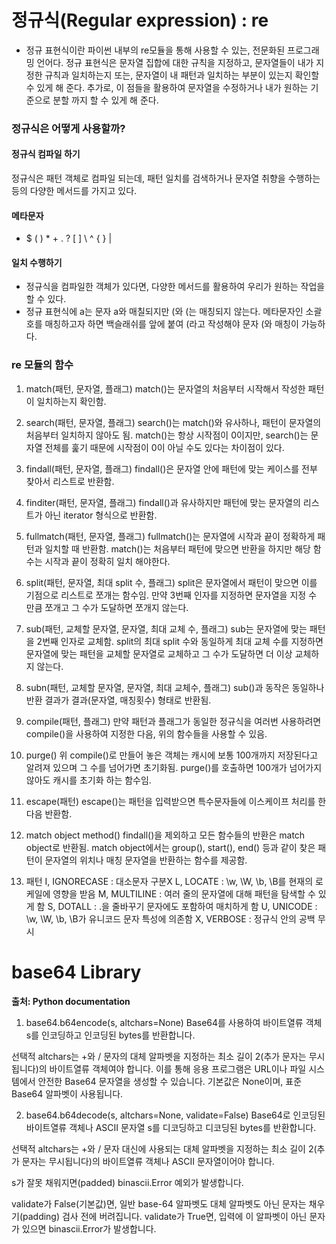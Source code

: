 # 정규식(Regular expression) : re
* 정규 표현식이란 파이썬 내부의 re모듈을 통해 사용할 수 있는, 전문화된 프로그래밍 언어다. 정규 표현식은 문자열 집합에 대한 규칙을 지정하고, 문자열들이 내가 지정한
규칙과 일치하는지 또는, 문자열이 내 패턴과 일치하는 부분이 있는지 확인할 수 있게 해 준다. 추가로, 이 점들을 활용하여 문자열을 수정하거나 내가 원하는 기준으로 분할
까지 할 수 있게 해 준다.

### 정규식은 어떻게 사용할까?

#### 정규식 컴파일 하기
정규식은 패턴 객체로 컴파일 되는데, 패턴 일치를 검색하거나 문자열 취향을 수행하는 등의 다양한 메서드를 가지고 있다.

#### 메타문자
* $ ( ) * + . ? [ ] \ ^ { } |

#### 일치 수행하기
* 정규식을 컴파일한 객체가 있다면, 다양한 메서드를 활용하여 우리가 원하는 작업을 할 수 있다.
* 정규 표현식에 a는 문자 a와 매칠되지만 (와 (는 매칭되지 않는다. 메타문자인 소괄호를 매칭하고자 하면 백슬래쉬를 앞에 붙여 \(라고 작성해야 문자 (와 매칭이 가능하다.

### re 모듈의 함수

1. match(패턴, 문자열, 플래그)
match()는 문자열의 처음부터 시작해서 작성한 패턴이 일치하는지 확인함.

2. search(패턴, 문자열, 플래그)
search()는 match()와 유사하나, 패턴이 문자열의 처음부터 일치하지 않아도 됨. match()는 항상 시작점이 0이지만, search()는 문자열 전체를 훑기 때문에 시작점이 0이 아닐 수도 있다는 차이점이 있다.

3. findall(패턴, 문자열, 플래그)
findall()은 문자열 안에 패턴에 맞는 케이스를 전부 찾아서 리스트로 반환함.

4. finditer(패턴, 문자열, 플래그)
findall()과 유사하지만 패턴에 맞는 문자열의 리스트가 아닌 iterator 형식으로 반환함.

5. fullmatch(패턴, 문자열, 플래그)
fullmatch()는 문자열에 시작과 끝이 정확하게 패턴과 일치할 때 반환함. match()는 처음부터 패턴에 맞으면 반환을 하지만 해당 함수는 시작과 끝이 정확히 일치 해야한다.

6. split(패턴, 문자열, 최대 split 수, 플래그)
split은 문자열에서 패턴이 맞으면 이를 기점으로 리스트로 쪼개는 함수임. 만약 3번째 인자를 지정하면 문자열을 지정 수 만큼 쪼개고 그 수가 도달하면 쪼개지 않는다.

7. sub(패턴, 교체할 문자열, 문자열, 최대 교체 수, 플래그)
sub는 문자열에 맞는 패턴을 2번째 인자로 교체함. split의 최대 split 수와 동일하게 최대 교체 수를 지정하면 문자열에 맞는 패턴을 교체할 문자열로 교체하고 그 수가 도달하면 더 이상 교체하지 않는다.

8. subn(패턴, 교체할 문자열, 문자열, 최대 교체수, 플래그)
sub()과 동작은 동일하나 반환 결과가 결과(문자열, 매칭횟수) 형태로 반환됨.

9. compile(패턴, 플래그)
만약 패턴과 플래그가 동일한 정규식을 여러번 사용하려면 compile()을 사용하여 지정한 다음, 위의 함수들을 사용할 수 있음.

10. purge()
위 compile()로 만들어 놓은 객체는 캐시에 보통 100개까지 저장된다고 알려져 있으며 그 수를 넘어가면 초기화됨. purge()를 호출하면 100개가 넘어가지 않아도 캐시를 초기화 하는 함수임.

11. escape(패턴)
escape()는 패턴을 입력받으면 특수문자들에 이스케이프 처리를 한 다음 반환함.

12. match object method()
findall()을 제외하고 모든 함수들의 반환은 match object로 반환됨. match object에서는 group(), start(), end() 등과 같이 찾은 패턴이 문자열의 위치나 매칭 문자열을 반환하는 함수를 제공함.

13. 패턴
I, IGNORECASE : 대소문자 구분X
L, LOCATE : \w, \W, \b, \B를 현재의 로케일에 영향을 받음
M, MULTILINE : 여러 줄의 문자열에 대해 패턴을 탐색할 수 있게 함
S, DOTALL : .을 줄바꾸기 문자에도 포함하여 매치하게 함
U, UNICODE : \w, \W, \b, \B가 유니코드 문자 특성에 의존함
X, VERBOSE : 정규식 안의 공백 무시

# base64 Library
**출처: Python documentation**
1) base64.b64encode(s, altchars=None)
Base64를 사용하여 바이트열류 객체 s를 인코딩하고 인코딩된 bytes를 반환합니다.

선택적 altchars는 +와 / 문자의 대체 알파벳을 지정하는 최소 길이 2(추가 문자는 무시됩니다)의 바이트열류 객체여야 합니다. 이를 통해 응용 프로그램은 URL이나 파일 시스템에서 안전한 Base64 문자열을 생성할 수 있습니다. 기본값은 None이며, 표준 Base64 알파벳이 사용됩니다.

2) base64.b64decode(s, altchars=None, validate=False)
Base64로 인코딩된 바이트열류 객체나 ASCII 문자열 s를 디코딩하고 디코딩된 bytes를 반환합니다.

선택적 altchars는 +와 / 문자 대신에 사용되는 대체 알파벳을 지정하는 최소 길이 2(추가 문자는 무시됩니다)의 바이트열류 객체나 ASCII 문자열이어야 합니다.

s가 잘못 채워지면(padded) binascii.Error 예외가 발생합니다.

validate가 False(기본값)면, 일반 base-64 알파벳도 대체 알파벳도 아닌 문자는 채우기(padding) 검사 전에 버려집니다. validate가 True면, 입력에 이 알파벳이 아닌 문자가 있으면 binascii.Error가 발생합니다.

